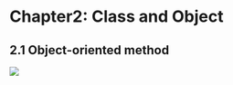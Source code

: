 # Chapter2: Class and Object
## 2.1 Object-oriented method
<img src="https://cloud.githubusercontent.com/assets/20150344/26129035/9fd9af7a-3a5c-11e7-930b-2f63f388cda9.png"/>

